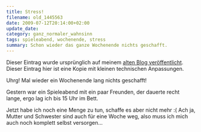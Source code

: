 ```yaml
---
title: Stress!
filename: old_1445563
date: 2009-07-12T20:14:00+02:00
update_date:
category: ganz_normaler_wahnsinn
tags: spieleabend, wochenende, stress
summary: Schon wieder das ganze Wochenende nichts geschafft.
---
```

Dieser Eintrag wurde ursprünglich auf meinem [alten Blog veröffentlicht](https://stu.blogger.de/stories/1445563/). Dieser Eintrag hier ist eine Kopie mit kleinen technischen Anpassungen.

Uhrg! Mal wieder ein Wochenende lang nichts geschafft!

Gestern war ein Spieleabend mit ein paar Freunden, der dauerte recht lange, ergo lag ich bis 15 Uhr im Bett.

Jetzt habe ich noch eine Menge zu tun, schaffe es aber nicht mehr :(
Ach ja, Mutter und Schwester sind auch für eine Woche weg, also muss ich mich auch noch komplett selbst versorgen…
